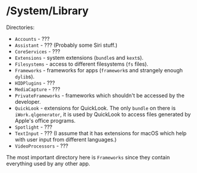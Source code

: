 # /System/Library
Directories:
- `Accounts` - ???
- `Assistant` - ??? (Probably some Siri stuff.)
- `CoreServices` - ???
- `Extensions` - system extensions (`bundle`s and `kext`s).
- `Filesystems` - access to different filesystems (`fs` files).
- `Frameworks` - frameworks for apps (`framework`s and strangely enough `dylib`s). 
- `HIDPlugins` - ???
- `MediaCapture` - ???
- `PrivateFrameworks` - frameworks which shouldn't be accessed by the developer.
- `QuickLook` - extensions for QuickLook. The only `bundle` on there is `iWork.qlgenerator`, it is used by QuickLook to access files generated by Apple's office programs.
- `Spotlight` - ???
- `TextInput` - ??? (I assume that it has extensions for macOS which help with user input from different languages.)
- `VideoProcessors` - ???

The most important directory here is `Frameworks` since they contain everything used by any other app.